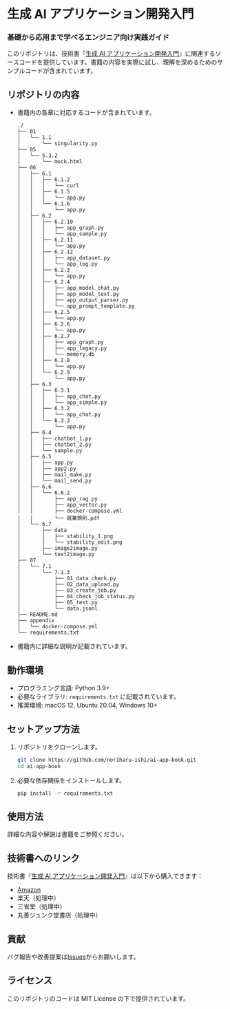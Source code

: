 # 生成 AI アプリケーション開発入門



### 基礎から応用まで学べるエンジニア向け実践ガイド

このリポジトリは、技術書『[生成 AI アプリケーション開発入門](https://www.amazon.co.jp/gp/product/4991400805)』に関連するソースコードを提供しています。書籍の内容を実際に試し、理解を深めるためのサンプルコードが含まれています。



## リポジトリの内容

- 書籍内の各章に対応するコードが含まれています。

  ```
  ./
  ├── 01
  │   └── 1.1
  │       └── singularity.py
  ├── 05
  │   └── 5.3.2
  │       └── mock.html
  ├── 06
  │   ├── 6.1
  │   │   ├── 6.1.2
  │   │   │   └── curl
  │   │   ├── 6.1.5
  │   │   │   └── app.py
  │   │   └── 6.1.6
  │   │       └── app.py
  │   ├── 6.2
  │   │   ├── 6.2.10
  │   │   │   ├── app_graph.py
  │   │   │   └── app_sample.py
  │   │   ├── 6.2.11
  │   │   │   └── app.py
  │   │   ├── 6.2.12
  │   │   │   ├── app_dataset.py
  │   │   │   └── app_log.py
  │   │   ├── 6.2.3
  │   │   │   └── app.py
  │   │   ├── 6.2.4
  │   │   │   ├── app_model_chat.py
  │   │   │   ├── app_model_text.py
  │   │   │   ├── app_output_parser.py
  │   │   │   └── app_prompt_template.py
  │   │   ├── 6.2.5
  │   │   │   └── app.py
  │   │   ├── 6.2.6
  │   │   │   └── app.py
  │   │   ├── 6.2.7
  │   │   │   ├── app_graph.py
  │   │   │   ├── app_legacy.py
  │   │   │   └── memory.db
  │   │   ├── 6.2.8
  │   │   │   └── app.py
  │   │   └── 6.2.9
  │   │       └── app.py
  │   ├── 6.3
  │   │   ├── 6.3.1
  │   │   │   ├── app_chat.py
  │   │   │   └── app_simple.py
  │   │   ├── 6.3.2
  │   │   │   └── app_chat.py
  │   │   └── 6.3.3
  │   │       └── app.py
  │   ├── 6.4
  │   │   ├── chatbot_1.py
  │   │   ├── chatbot_2.py
  │   │   └── sample.py
  │   ├── 6.5
  │   │   ├── app.py
  │   │   ├── app2.py
  │   │   ├── mail_make.py
  │   │   └── mail_send.py
  │   ├── 6.6
  │   │   └── 6.6.2
  │   │       ├── app_rag.py
  │   │       ├── app_vector.py
  │   │       ├── docker-compose.yml
  │   │       └── 就業規則.pdf
  │   └── 6.7
  │       ├── data
  │       │   ├── stability_1.png
  │       │   └── stability_edit.png
  │       ├── image2image.py
  │       └── text2image.py
  ├── 07
  │   └── 7.1
  │       └── 7.1.3
  │           ├── 01_data_check.py
  │           ├── 02_data_upload.py
  │           ├── 03_create_job.py
  │           ├── 04_check_job_status.py
  │           ├── 05_test.py
  │           └── data.jsonl
  ├── README.md
  ├── appendix
  │   └── docker-compose.yml
  └── requirements.txt
  
  ```

- 書籍内に詳細な説明が記載されています。



## 動作環境

- プログラミング言語: Python 3.9+
- 必要なライブラリ: `requirements.txt` に記載されています。
- 推奨環境: macOS 12, Ubuntu 20.04, Windows 10+



## セットアップ方法

1. リポジトリをクローンします。

   ```bash
   git clone https://github.com/noriharu-ishi/ai-app-book.git
   cd ai-app-book
   ```

2. 必要な依存関係をインストールします。

   ```bash
   pip install -r requirements.txt
   ```



## 使用方法

詳細な内容や解説は書籍をご参照ください。



## 技術書へのリンク

技術書『[生成 AI アプリケーション開発入門](https://www.amazon.co.jp/gp/product/4991400805)』は以下から購入できます：

- [Amazon](https://www.amazon.co.jp/gp/product/4991400805)
- 楽天（処理中）
- 三省堂（処理中）
- 丸善ジュンク堂書店（処理中）



## 貢献

バグ報告や改善提案は[Issues](https://github.com/noriharu-ishi/ai-app-book/issues)からお願いします。



## ライセンス

このリポジトリのコードは MIT License の下で提供されています。
